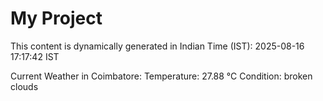 # My Project

This content is dynamically generated in Indian Time (IST): 2025-08-16 17:17:42 IST


Current Weather in Coimbatore:
Temperature: 27.88 °C
Condition: broken clouds
